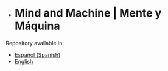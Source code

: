 - # Mind and Machine | Mente y Máquina
Repository available in:
- [Español (Spanish)](es/README.md)
- [English](en/README.md)


